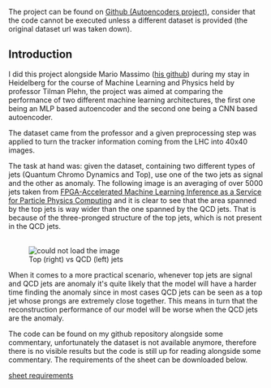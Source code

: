 The project can be found on <a href="https://github.com/S3gmentati0nFault/autoencoders">Github (Autoencoders project)</a>, consider that the code cannot be executed unless a different dataset is provided (the original dataset url was taken down).

<h2>Introduction</h2>
I did this project alongside Mario Massimo (<a href="https://github.com/MassimoMario">his github</a>) during my stay in Heidelberg for the course of Machine Learning and Physics held by professor Tilman Plehn, the project was aimed at comparing the performance of two different machine learning architectures, the first one being an MLP based autoencoder and the second one being a CNN based autoencoder.

The dataset came from the professor and a given preprocessing step was applied to turn the tracker information coming from the LHC into 40x40 images.

The task at hand was: given the dataset, containing two different types of jets (Quantum Chromo Dynamics and Top), use one of the two jets as signal and the other as anomaly. The following image is an averaging of over 5000 jets taken from <a href="https://www.researchgate.net/publication/336541590_FPGA-Accelerated_Machine_Learning_Inference_as_a_Service_for_Particle_Physics_Computing">FPGA-Accelerated Machine Learning Inference as a Service for Particle Physics Computing</a> and it is clear to see that the area spanned by the top jets is way wider than the one spanned by the QCD jets. That is because of the three-pronged structure of the top jets, which is not present in the QCD jets.
<br><br>

<figure>
  <img src="https://www.researchgate.net/publication/336541590/figure/fig7/AS:963467762749453@1606720023236/A-comparison-of-QCD-left-and-top-right-jet-images-averaged-over-5-000-jets.png" alt="could not load the image">

  <figcaption>Top (right) vs QCD (left) jets</figcaption>
</figure>

When it comes to a more practical scenario, whenever top jets are signal and QCD jets are anomaly it's quite likely that the model will have a harder time finding the anomaly since in most cases QCD jets can be seen as a top jet whose prongs are extremely close together. This means in turn that the reconstruction performance of our model will be worse when the QCD jets are the anomaly.

The code can be found on my github repository alongside some commentary, unfortunately the dataset is not available anymore, therefore there is no visible results but the code is still up for reading alongside some commentary. The requirements of the sheet can be downloaded below.

<a href="https://github.com/S3gmentati0nFault/autoencoders/releases/download/Major/sheet.pdf">sheet requirements</a>
